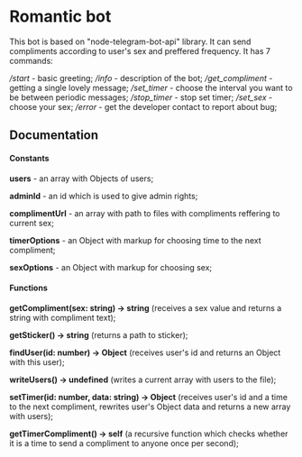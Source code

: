 # Romantic bot

This bot is based on "node-telegram-bot-api" library.
It can send compliments according to user's sex and preffered frequency.
It has 7 commands:

*/start* - basic greeting;
*/info* - description of the bot;
*/get_compliment* - getting a single lovely message;
*/set_timer* - choose the interval you want to be between periodic messages;
*/stop_timer* - stop set timer;
*/set_sex* - choose your sex;
*/error* - get the developer contact to report about bug;

## Documentation

#### Constants

**users** - an array with Objects of users;

**adminId** - an id which is used to give admin rights;

**complimentUrl** - an array with path to files with compliments reffering to current sex;

**timerOptions** - an Object with markup for choosing time to the next compliment;

**sexOptions** - an Object with markup for choosing sex;

#### Functions

**getCompliment(sex: string) -> string** (receives a sex value and returns a string with compliment text);

**getSticker() -> string** (returns a path to sticker);

**findUser(id: number) -> Object** (receives user's id and returns an Object with this user);

**writeUsers() -> undefined** (writes a current array with users to the file);

**setTimer(id: number, data: string) -> Object** (receives user's id and a time to the next compliment, rewrites user's Object data and returns a new array with users);

**getTimerCompliment() -> self** (a recursive function which checks whether it is a time to send a compliment to anyone once per second);